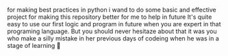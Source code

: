 for making best practices in python i wand to do some basic and effective project for making this repository better for me to help in future 
It's quite easy to use our first logic and program in future when you are expert in that programing language.
But you should never hesitaze about that it was you who make a silly mistake in her previous days of codeing when he was in a stage of learning 🙂
